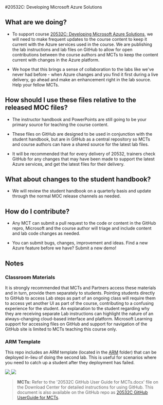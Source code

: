 #20532C: Developing Microsoft Azure Solutions

## What are we doing?

- To support course [20532C: Developing Microsoft Azure Solutions](https://www.microsoft.com/learning/en-us/course.aspx?ID=20532C), we will need to make frequent updates to the course content to keep it current with the Azure services used in the course.  We are publishing the lab instructions and lab files on GitHub to allow for open contributions between the course authors and MCTs to keep the content current with changes in the Azure platform.

- We hope that this brings a sense of collaboration to the labs like we've never had before - when Azure changes and you find it first during a live delivery, go ahead and make an enhancement right in the lab source.  Help your fellow MCTs.

## How should I use these files relative to the released MOC files?

- The instructor handbook and PowerPoints are still going to be your primary source for teaching the course content.

- These files on GitHub are designed to be used in conjunction with the student handbook, but are in GitHub as a central repository so MCTs and course authors can have a shared source for the latest lab files.

- It will be recommended that for every delivery of 20532, trainers check GitHub for any changes that may have been made to support the latest Azure services, and get the latest files for their delivery.

## What about changes to the student handbook?

- We will review the student handbook on a quarterly basis and update through the normal MOC release channels as needed.

## How do I contribute?

- Any MCT can submit a pull request to the code or content in the GitHub repro, Microsoft and the course author will triage and include content and lab code changes as needed.

- You can submit bugs, changes, improvement and ideas.  Find a new Azure feature before we have?  Submit a new demo!

## Notes

### Classroom Materials

It is strongly recommended that MCTs and Partners access these materials and in turn, provide them separately to students.  Pointing students directly to GitHub to access Lab steps as part of an ongoing class will require them to access yet another UI as part of the course, contributing to a confusing experience for the student. An explanation to the student regarding why they are receiving separate Lab instructions can highlight the nature of an always-changing cloud-based interface and platform. Microsoft Learning support for accessing files on GitHub and support for navigation of the GitHub site is limited to MCTs teaching this course only.

### ARM Template

This repo includes an ARM template (located in the [ARM](/ARM) folder) that can be deployed in-lieu of doing the second lab. This is useful for scenarios where you need to catch up a student after they deployment has failed.

<a href="https://portal.azure.com/#create/Microsoft.Template/uri/https%3A%2F%2Fraw.githubusercontent.com%2FMicrosoftLearning%2F20532-DevelopingMicrosoftAzureSolutions%2Fc-release%2FARM%2Flabvm.deploy.json" target="_blank">
    <img src="http://azuredeploy.net/deploybutton.png"/>
</a>
<a href="http://armviz.io/#/?load=https:%2F%2Fraw.githubusercontent.com%2FMicrosoftLearning%2F20532-DevelopingMicrosoftAzureSolutions%2Fc-release%2FARM%2Flabvm.deploy.json" target="_blank">
    <img src="http://armviz.io/visualizebutton.png"/>
</a>

> **MCTs:** Refer to the '20532C GitHub User Guide for MCTs.docx' file on the Download Center for detailed instructions for using GitHub. This document is also available on the GitHub repo as [20532C GitHub UserGuide for MCTs](20532CGitHubUserGuideforMCTs.md).  
